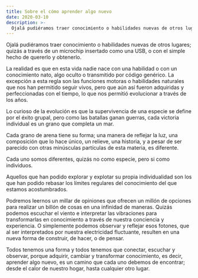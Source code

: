 ```yaml
---
title: Sobre el cómo aprender algo nuevo
date: 2020-03-10
description: >-
  Ojalá pudiéramos traer conocimiento o habilidades nuevas de otros lugares.
---
```

Ojalá pudiéramos traer conocimiento o habilidades nuevas de otros lugares; quizás a través de un microchip insertado como una USB, o con el simple hecho de quererlo y obtenerlo.

La realidad es que en esta vida nadie nace con una habilidad o con un conocimiento nato, algo oculto o transmitido por código genérico. La excepción a esta regla son las funciones motoras o habilidades naturales que nos han permitido seguir vivos, pero que aún así fueron adquiridas y perfeccionadas con el tiempo, lo que nos permitió evolucionar a través de los años.

Lo curioso de la evolución es que la supervivencia de una especie se define por el éxito grupal, pero como las batallas ganan guerras, cada victoria individual es un grano que completa un mar.

Cada grano de arena tiene su forma; una manera de reflejar la luz, una composición que lo hace único, un relieve, una historia, y a pesar de ser parecido con otras minúsculas partículas de esta materia, es diferente.

Cada uno somos diferentes, quizás no como especie, pero si como individuos.

Aquellos que han podido explorar y explotar su propia individualidad son los que han podido rebasar los límites regulares del conocimiento del que estamos acostumbrados.

Podremos leernos un millar de opiniones que ofrecen un millón de opciones para realizar un billón de cosas en una infinidad de maneras. Quizás podemos escuchar el viento e interpretar las vibraciones para transformarlas en conocimiento a través de nuestra conciencia y experiencia. O simplemente podemos observar y reflejar esos fotones, que al ser interpretados por nuestra electricidad fluctuante, resulten en una nueva forma de construir, de hacer, o de pensar.

Todos tenemos una forma y todos tenemos que conectar, escuchar y observar, porque adquirir, cambiar y transformar conocimiento, es decir, aprender algo nuevo, es un camino que cada uno debemos de encontrar; desde el calor de nuestro hogar, hasta cualquier otro lugar.
